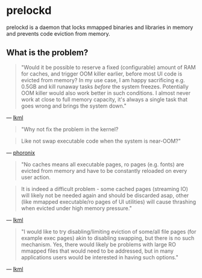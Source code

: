# prelockd

prelockd is a daemon that locks mmapped binaries and libraries in memory and prevents code eviction from memory.

## What is the problem?


> "Would it be possible to reserve a fixed (configurable) amount of RAM for caches, and trigger OOM killer earlier, before most UI code is evicted from memory? In my use case, I am happy sacrificing e.g. 0.5GB and kill runaway tasks _before_ the system freezes. Potentially OOM killer would also work better in such conditions. I almost never work at close to full memory capacity, it's always a single task that goes wrong and brings the system down."

— [lkml](https://lkml.org/lkml/2019/8/8/639)


> "Why not fix the problem in the kernel?

> Like not swap executable code when the system is near-OOM?"

— [phoronix](https://www.phoronix.com/forums/forum/phoronix/general-discussion/1193342-systemd-oomd-looks-like-it-will-come-together-for-systemd-247?p=1193384#post1193384)


> "No caches means all executable pages, ro pages (e.g. fonts) are evicted
> from memory and have to be constantly reloaded on every user action.

> It is indeed a difficult problem - some
> cached pages (streaming IO) will likely not be needed again and should
> be discarded asap, other (like mmapped executable/ro pages of UI
> utilities) will cause thrashing when evicted under high memory pressure."

— [lkml](https://lkml.org/lkml/2019/8/9/294)


> "I would like to try disabling/limiting eviction of some/all
> file pages (for example exec pages) akin to disabling swapping, but
> there is no such mechanism. Yes, there would likely be problems with
> large RO mmapped files that would need to be addressed, but in many
> applications users would be interested in having such options."

— [lkml](https://lkml.org/lkml/2019/8/10/161)
